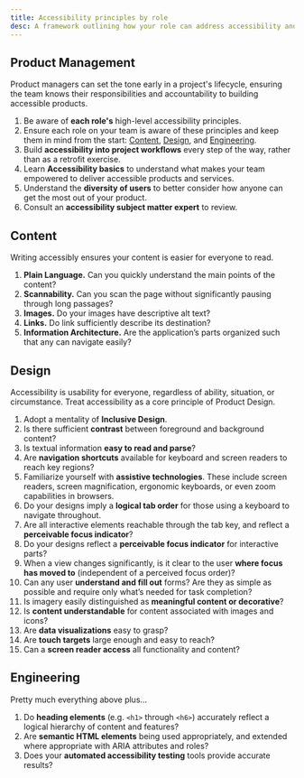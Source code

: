 ```yaml
---
title: Accessibility principles by role
desc: A framework outlining how your role can address accessibility and Inclusive Design.
---
```


## Product Management

Product managers can set the tone early in a project's lifecycle, ensuring the team knows their responsibilities and accountability to building accessible products.

1. Be aware of **each role's** high-level accessibility principles.
1. Ensure each role on your team is aware of these principles and keep them in mind from the start: [Content](#content), [Design](#design), and [Engineering](#engineering).
1. Build **accessibility into project workflows** every step of the way, rather than as a retrofit exercise.
1. Learn **Accessibility basics** to understand what makes your team empowered to deliver accessible products and services.
1. Understand the **diversity of users** to better consider how anyone can get the most out of your product.
1. Consult an **accessibility subject matter expert** to review.

## Content

Writing accessibly ensures your content is easier for everyone to read.

1. **Plain Language.** Can you quickly understand the main points of the content?
1. **Scannability.** Can you scan the page without significantly pausing through long passages?
1. **Images.** Do your images have descriptive alt text?
1. **Links.** Do link sufficiently describe its destination?
1. **Information Architecture.** Are the application’s parts organized such that any can navigate easily?

## Design

Accessibility is usability for everyone, regardless of ability, situation, or circumstance. Treat accessibility as a core principle of Product Design.

1. Adopt a mentality of **Inclusive Design**.
1. Is there sufficient **contrast** between foreground and background content?
1. Is textual information **easy to read and parse**?
1. Are **navigation shortcuts** available for keyboard and screen readers to reach key regions?
1. Familiarize yourself with **assistive technologies**. These include screen readers, screen magnification, ergonomic keyboards, or even zoom capabilities in browsers.
1. Do your designs imply a **logical tab order** for those using a keyboard to navigate throughout.
1. Are all interactive elements reachable through the tab key, and reflect a **perceivable focus indicator**?
1. Do your designs reflect a **perceivable focus indicator** for interactive parts?
1. When a view changes significantly, is it clear to the user **where focus has moved to** (independent of a perceived focus order)?
1. Can any user **understand and fill out** forms? Are they as simple as possible and require only what’s needed for task completion?
1. Is imagery easily distinguished as **meaningful content or decorative**?
1. Is **content understandable** for content associated with images and icons?
1. Are **data visualizations** easy to grasp?
1. Are **touch targets** large enough and easy to reach?
1. Can a **screen reader access** all functionality and content?

## Engineering

Pretty much everything above plus…

1. Do **heading elements** (e.g. `<h1>` through `<h6>`) accurately reflect a logical hierarchy of content and features?
1. Are **semantic HTML elements** being used appropriately, and extended where appropriate with ARIA attributes and roles?
1. Does your **automated accessibility testing** tools provide accurate results?
